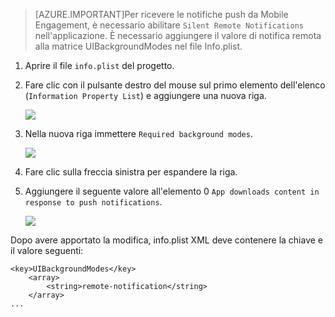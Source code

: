 > [AZURE.IMPORTANT]Per ricevere le notifiche push da Mobile Engagement, è necessario abilitare `Silent Remote Notifications` nell'applicazione. È necessario aggiungere il valore di notifica remota alla matrice UIBackgroundModes nel file Info.plist.

1. Aprire il file `info.plist` del progetto.
2. Fare clic con il pulsante destro del mouse sul primo elemento dell'elenco (`Information Property List`) e aggiungere una nuova riga.

	![][1]

3. Nella nuova riga immettere `Required background modes`.

	![][2]

4. Fare clic sulla freccia sinistra per espandere la riga.
5. Aggiungere il seguente valore all'elemento 0 `App downloads content in response to push notifications`.

	![][3]

Dopo avere apportato la modifica, info.plist XML deve contenere la chiave e il valore seguenti:

    <key>UIBackgroundModes</key>
        <array>
            <string>remote-notification</string>
        </array>
    ...

<!-- Images. -->
[1]: ./media/mobile-engagement-ios-silent-push/xcode-plist-add-silent-push1.png
[2]: ./media/mobile-engagement-ios-silent-push/xcode-plist-add-silent-push2.png
[3]: ./media/mobile-engagement-ios-silent-push/xcode-plist-add-silent-push3.png

<!---HONumber=August15_HO6-->